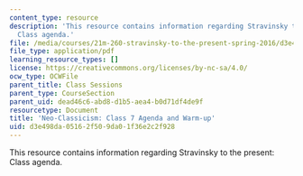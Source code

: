 ```yaml
---
content_type: resource
description: 'This resource contains information regarding Stravinsky to the present:
  Class agenda.'
file: /media/courses/21m-260-stravinsky-to-the-present-spring-2016/d3e498da05162f509da01f36e2c2f928_MIT21M_260S16_class07.pdf
file_type: application/pdf
learning_resource_types: []
license: https://creativecommons.org/licenses/by-nc-sa/4.0/
ocw_type: OCWFile
parent_title: Class Sessions
parent_type: CourseSection
parent_uid: dead46c6-abd8-d1b5-aea4-b0d71df4de9f
resourcetype: Document
title: 'Neo-Classicism: Class 7 Agenda and Warm-up'
uid: d3e498da-0516-2f50-9da0-1f36e2c2f928
---
```

This resource contains information regarding Stravinsky to the present: Class agenda.